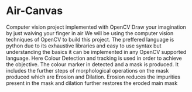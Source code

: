 # Air-Canvas
Computer vision project implemented with OpenCV  Draw your imagination by just waiving your finger in air We will be using the computer vision techniques of OpenCV to build this project. The preffered language is python due to its exhaustive libraries and easy to use syntax but understanding the basics it can be implemented in any OpenCV supported language.  Here Colour Detection and tracking is used in order to achieve the objective. The colour marker in detected and a mask is produced. It includes the further steps of morphological operations on the mask produced which are Erosion and Dilation. Erosion reduces the impurities present in the mask and dilation further restores the eroded main mask
